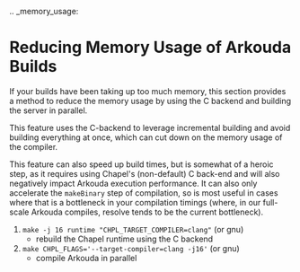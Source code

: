 .. _memory_usage:

Reducing Memory Usage of Arkouda Builds
=======================================

If your builds have been taking up too much memory, this section provides a method to reduce the memory usage by using the C backend and building the server in parallel.

This feature uses the C-backend to leverage incremental building and avoid building everything at once, which can cut down on the memory usage of the compiler.

This feature can also speed up build times, but is somewhat of a heroic step, as it requires using Chapel's (non-default) C back-end and will also negatively impact Arkouda execution performance. It can also only accelerate the `makeBinary` step of compilation, so is most useful in cases where that is a bottleneck in your compilation timings (where, in our full-scale Arkouda compiles, resolve tends to be the current bottleneck).

1. `make -j 16 runtime "CHPL_TARGET_COMPILER=clang"` (or gnu)
    - rebuild the Chapel runtime using the C backend
2. `make CHPL_FLAGS='--target-compiler=clang -j16'` (or gnu)
    - compile Arkouda in parallel

